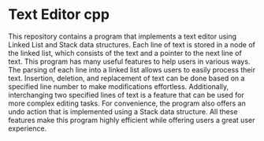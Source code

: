 # Text Editor cpp
This repository contains a program that implements a text editor using Linked List and Stack data structures. 
Each line of text is stored in a node of the linked list, which consists of the text and a pointer to the next line of text. This program has many useful features to help users in various ways. The parsing of each line into a linked list allows users to easily process their text. 
Insertion, deletion, and replacement of text can be done based on a specified line number to make modifications effortless. Additionally, interchanging two specified lines of text is a feature that can be used for more complex editing tasks. 
For convenience, the program also offers an undo action that is implemented using a Stack data structure.
All these features make this program highly efficient while offering users a great user experience.
